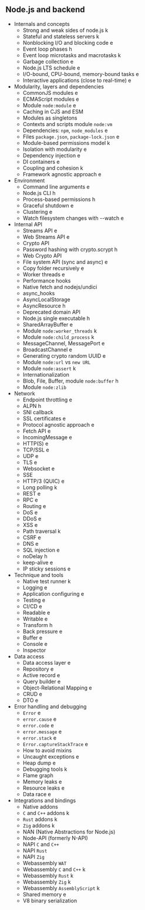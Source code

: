 ## Node.js and backend

- Internals and concepts
  - Strong and weak sides of node.js k
  - Stateful and stateless servers k
  - Nonblocking I/O and blocking code e
  - Event loop phases h
  - Event loop microtasks and macrotasks k
  - Garbage collection e
  - Node.js LTS schedule e
  - I/O-bound, CPU-bound, memory-bound tasks e
  - Interactive applications (close to real-time) e
- Modularity, layers and dependencies
  - CommonJS modules e
  - ECMAScript modules e
  - Module `node:module` e
  - Caching in CJS and ESM
  - Modules as singletons
  - Contexts and scripts module `node:vm`
  - Dependencies: `npm`, `node_modules` e
  - Files `package.json`, `package-lock.json` e
  - Module-based permissions model k
  - Isolation with modularity e
  - Dependency injection e
  - DI containers e
  - Coupling and cohesion k
  - Framework agnostic approach e
- Environment
  - Command line arguments e
  - Node.js CLI h
  - Process-based permissions h
  - Graceful shutdown e
  - Clustering e
  - Watch filesystem changes with --watch e
- Internal API
  - Streams API e
  - Web Streams API e
  - Crypto API
  - Password hashing with crypto.scrypt h
  - Web Crypto API
  - File system API (sync and async) e
  - Copy folder recursively e
  - Worker threads e
  - Performance hooks
  - Native fetch and nodejs/undici
  - async_hooks
  - AsyncLocalStorage
  - AsyncResource h
  - Deprecated domain API
  - Node.js single executable h
  - SharedArrayBuffer e
  - Module `node:worker_threads` k
  - Module `node:child_process` k
  - MessageChannel, MessagePort e
  - BroadcastChannel e
  - Generating crypto random UUID e
  - Module `node:url` vs `new URL`
  - Module `node:assert` k
  - Internationalization
  - Blob, File, Buffer, module `node:buffer` h
  - Module `node:zlib`
- Network
  - Endpoint throttling e
  - ALPN h
  - SNI callback
  - SSL certificates e
  - Protocol agnostic approach e
  - Fetch API e
  - IncomingMessage e
  - HTTP(S) e
  - TCP/SSL e
  - UDP e
  - TLS e
  - Websocket e
  - SSE
  - HTTP/3 (QUIC) e
  - Long polling k
  - REST e
  - RPC e
  - Routing e
  - DoS e
  - DDoS e
  - XSS e
  - Path traversal k
  - CSRF e
  - DNS e
  - SQL injection e
  - noDelay h
  - keep-alive e
  - IP sticky sessions e
- Technique and tools
  - Native test runner k
  - Logging e
  - Application configuring e
  - Testing e
  - CI/CD e
  - Readable e
  - Writable e
  - Transform h
  - Back pressure e
  - Buffer e
  - Console e
  - Inspector
- Data access
  - Data access layer e
  - Repository e
  - Active record e
  - Query builder e
  - Object-Relational Mapping e
  - CRUD e
  - DTO e
- Error handling and debugging
  - `Error` e
  - `error.cause` e
  - `error.code` e
  - `error.message` e
  - `error.stack` e
  - `Error.captureStackTrace` e
  - How to avoid mixins
  - Uncaught exceptions e
  - Heap dump e
  - Debugging tools k
  - Flame graph
  - Memory leaks e
  - Resource leaks e
  - Data race e
- Integrations and bindings
  - Native addons
  - `C` and `C++` addons k
  - `Rust` addons k
  - `Zig` addons k
  - NAN (Native Abstractions for Node.js)
  - Node-API (formerly N-API)
  - NAPI `C` and `C++`
  - NAPI `Rust`
  - NAPI `Zig`
  - Webassembly `WAT`
  - Webassembly `C` and `C++` k
  - Webassembly `Rust` k
  - Webassembly `Zig` k
  - Webassembly `AssemblyScript` k
  - Shared memory e
  - V8 binary serialization
